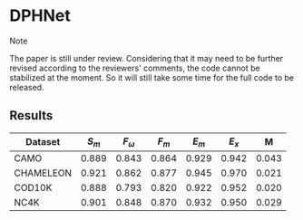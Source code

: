 # DPHNet
> [!NOTE]  
> The paper is still under review.
> Considering that it may need to be further revised according to the reviewers' comments, the code cannot be stabilized at the moment.
> So it will still take some time for the full code to be released.
## Results
| Dataset   | $S_m$ | $F_{\omega}$ | $F_m$ | $E_m$ |$E_{x}$|   M   |
| ----------| ----- | -------------| ----- | ----- | ----- | ----- |
| CAMO      | 0.889 | 0.843        | 0.864 | 0.929 | 0.942 | 0.043 |
| CHAMELEON | 0.921 | 0.862        | 0.877 | 0.945 | 0.970 | 0.021 |
| COD10K    | 0.888 | 0.793        | 0.820 | 0.922 | 0.952 | 0.020 |
| NC4K      | 0.901 | 0.848        | 0.870 | 0.932 | 0.950 | 0.029 |
